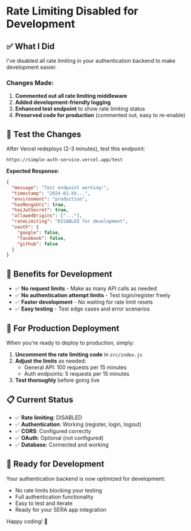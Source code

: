 # Rate Limiting Disabled for Development

## ✅ **What I Did**

I've disabled all rate limiting in your authentication backend to make development easier.

### **Changes Made:**

1. **Commented out all rate limiting middleware**
2. **Added development-friendly logging**
3. **Enhanced test endpoint** to show rate limiting status
4. **Preserved code for production** (commented out, easy to re-enable)

## 🧪 **Test the Changes**

After Vercel redeploys (2-3 minutes), test this endpoint:

```
https://simple-auth-service.vercel.app/test
```

**Expected Response:**
```json
{
  "message": "Test endpoint working!",
  "timestamp": "2024-01-XX...",
  "environment": "production",
  "hasMongoUri": true,
  "hasJwtSecret": true,
  "allowedOrigins": ["..."],
  "rateLimiting": "DISABLED for development",
  "oauth": {
    "google": false,
    "facebook": false,
    "github": false
  }
}
```

## 🚀 **Benefits for Development**

- ✅ **No request limits** - Make as many API calls as needed
- ✅ **No authentication attempt limits** - Test login/register freely
- ✅ **Faster development** - No waiting for rate limit resets
- ✅ **Easy testing** - Test edge cases and error scenarios

## 🔧 **For Production Deployment**

When you're ready to deploy to production, simply:

1. **Uncomment the rate limiting code** in `src/index.js`
2. **Adjust the limits** as needed:
   - General API: 100 requests per 15 minutes
   - Auth endpoints: 5 requests per 15 minutes
3. **Test thoroughly** before going live

## 📋 **Current Status**

- ✅ **Rate limiting**: DISABLED
- ✅ **Authentication**: Working (register, login, logout)
- ✅ **CORS**: Configured correctly
- ✅ **OAuth**: Optional (not configured)
- ✅ **Database**: Connected and working

## 🎯 **Ready for Development**

Your authentication backend is now optimized for development:
- No rate limits blocking your testing
- Full authentication functionality
- Easy to test and iterate
- Ready for your SERA app integration

Happy coding! 🚀
